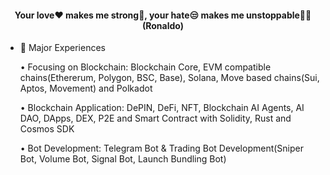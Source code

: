 <h4 align="center">Your love❤ makes me strong💪, your hate😒 makes me unstoppable💪💪(Ronaldo)</h4> 


- 🌱 Major Experiences

    • Focusing on Blockchain: Blockchain Core, EVM compatible chains(Ethererum, Polygon, BSC, Base), Solana, Move based chains(Sui, Aptos, Movement) and Polkadot

    • Blockchain Application: DePIN, DeFi, NFT, Blockchain AI Agents, AI DAO, DApps, DEX, P2E and Smart Contract with Solidity, Rust and Cosmos SDK

    • Bot Development: Telegram Bot & Trading Bot Development(Sniper Bot, Volume Bot, Signal Bot, Launch Bundling Bot)
<br>
